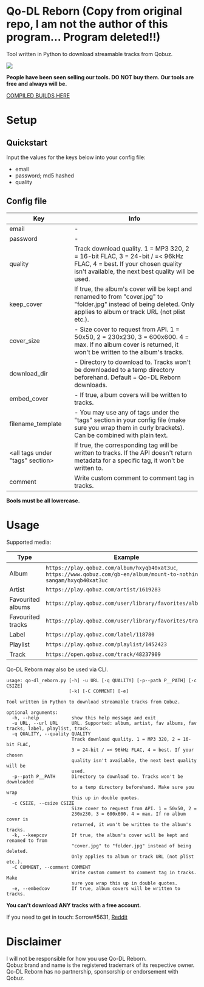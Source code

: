 # Qo-DL Reborn (Copy from original repo, I am not the author of this program... Program deleted!!)
Tool written in Python to download streamable tracks from Qobuz.

![](https://orion.feralhosting.com/sorrow/qo_rb.jpg)


**People have been seen selling our tools. DO NOT buy them. Our tools are free and always will be.**

[COMPILED BUILDS HERE](https://github.com/Sorrow446/Qo-DL-Reborn/releases)

# Setup
## Quickstart ##
Input the values for the keys below into your config file:
- email
- password; md5 hashed
- quality

## Config file ##
Key  | Info
------------- | -------------
email  | -
password  | -
quality  | Track download quality. 1 = MP3 320, 2 = 16-bit FLAC, 3 = 24-bit / =< 96kHz FLAC, 4 = best. If your chosen quality isn't available, the next best quality will be used.
keep_cover  | If true, the album's cover will be kept and renamed to from "cover.jpg" to "folder.jpg" instead of being deleted. Only applies to album or track URL (not plist etc.).
cover_size  | - Size cover to request from API. 1 = 50x50, 2 = 230x230, 3 = 600x600. 4 = max. If no album cover is returned, it won't be written to the album's tracks.
download_dir  | - Directory to download to. Tracks won't be downloaded to a temp directory beforehand. Default = Qo-DL Reborn downloads.
embed_cover  | - If true, album covers will be written to tracks.
filename_template | - You may use any of tags under the "tags" section in your config file (make sure you wrap them in curly brackets). Can be combined with plain text.
<all tags under "tags" section> | If true, the corresponding tag will be written to tracks. If the API doesn't return metadata for a specific tag, it won't be written to.
comment | Write custom comment to comment tag in tracks.

**Bools must be all lowercase.**

# Usage
Supported media:    

Type  | Example
------------- | -------------
Album  | `https://play.qobuz.com/album/hxyqb40xat3uc`, `https://www.qobuz.com/gb-en/album/mount-to-nothing-sangam/hxyqb40xat3uc`
Artist  | `https://play.qobuz.com/artist/1619283`
Favourited albums  | `https://play.qobuz.com/user/library/favorites/albums`
Favourited tracks  | `https://play.qobuz.com/user/library/favorites/tracks`
Label | `https://play.qobuz.com/label/118780`
Playlist  | `https://play.qobuz.com/playlist/1452423`
Track | `https://open.qobuz.com/track/48237909`

Qo-DL Reborn may also be used via CLI.    

```
usage: qo-dl_reborn.py [-h] -u URL [-q QUALITY] [-p--path P__PATH] [-c CSIZE]
                       [-k] [-C COMMENT] [-e]

Tool written in Python to download streamable tracks from Qobuz.

optional arguments:
  -h, --help            show this help message and exit
  -u URL, --url URL     URL. Supported: album, artist, fav albums, fav tracks, label, playlist, track.
  -q QUALITY, --quality QUALITY
                        Track download quality. 1 = MP3 320, 2 = 16-bit FLAC,
                        3 = 24-bit / =< 96kHz FLAC, 4 = best. If your chosen
                        quality isn't available, the next best quality will be
                        used.
  -p--path P__PATH      Directory to download to. Tracks won't be downloaded
                        to a temp directory beforehand. Make sure you wrap
                        this up in double quotes.
  -c CSIZE, --csize CSIZE
                        Size cover to request from API. 1 = 50x50, 2 =
                        230x230, 3 = 600x600. 4 = max. If no album cover is
                        returned, it won't be written to the album's tracks.
  -k, --keepcov         If true, the album's cover will be kept and renamed to from 
                        "cover.jpg" to "folder.jpg" instead of being deleted. 
                        Only applies to album or track URL (not plist etc.).
  -C COMMENT, --comment COMMENT
                        Write custom comment to comment tag in tracks. Make
                        sure you wrap this up in double quotes.
  -e, --embedcov        If true, album covers will be written to tracks.
  ```


**You can't download ANY tracks with a free account.**

If you need to get in touch: Sorrow#5631, [Reddit](https://www.reddit.com/user/Sorrow446)

# Disclaimer
I will not be responsible for how you use Qo-DL Reborn.    
Qobuz brand and name is the registered trademark of its respective owner.    
Qo-DL Reborn has no partnership, sponsorship or endorsement with Qobuz.    
